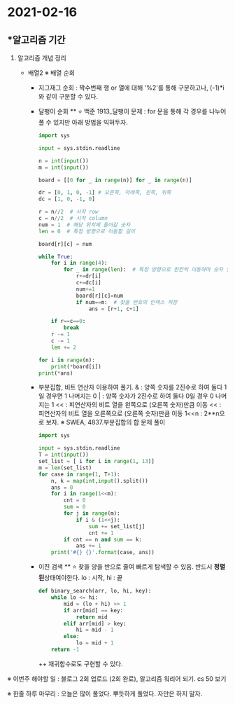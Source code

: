 # 2021-02-16

## *알고리즘 기간

1. 알고리즘 개념 정리

   - 배열2
     ※ 배열 순회

     - 지그재그 순회
       : 짝수번째 행 or 열에 대해 '%2'를 통해 구분하고나, (-1)*i 와 같이 구분할 수 있다.

     - 달팽이 순회 ** :star: 백준 1913_달팽이 문제
       : for 문을 통해 각 경우를 나누어 풀 수 있지만 아래 방법을 익혀두자.

       ```python
       import sys
       
       input = sys.stdin.readline
       
       n = int(input())
       m = int(input())
       
       board = [[0 for _ in range(n)] for _ in range(n)]
       
       dr = [0, 1, 0, -1] # 오른쪽, 아래쪽, 왼쪽, 위쪽
       dc = [1, 0, -1, 0]
       
       r = n//2  # 시작 row
       c = n//2  # 시작 column
       num = 1  # 해당 위치에 들어갈 숫자
       len = 0  # 특정 방향으로 이동할 길이
       
       board[r][c] = num
       
       while True:
           for i in range(4):
               for _ in range(len):  # 특정 방향으로 한칸씩 이동하며 숫자 입력
                   r+=dr[i]
                   c+=dc[i]
                   num+=1
                   board[r][c]=num
                   if num==m:  # 찾을 번호의 인덱스 저장
                       ans = [r+1, c+1]
       
           if r==c==0:
               break
           r -= 1
           c -= 1
           len += 2
       
       for i in range(n):
           print(*board[i])
       print(*ans)
       ```

     - 부분집합, 비트 연산자 이용하여 풀기.
       & : 양쪽 숫자를 2진수로 하여 둘다 1일 경우면 1 나머지는 0
       | : 양쪽 숫자가 2진수로 하여 둘다 0일 경우 0 나머지는 1
       << : 피연산자의 비트 열을 왼쪽으로 (오른쪽 숫자)만큼 이동
       << : 피연산자의 비트 열을 오른쪽으로 (오른쪽 숫자)만큼 이동
       1<<n : 2**n으로 보자. 
       ※ SWEA, 4837.부분집합의 합 문제 풀이

       ```python
       import sys
       
       input = sys.stdin.readline
       T = int(input())
       set_list = [ i for i in range(1, 13)]
       m = len(set_list)
       for case in range(1, T+1):
           n, k = map(int,input().split())
           ans = 0
           for i in range(1<<m):
               cnt = 0
               sum = 0
               for j in range(m):
                   if i & (1<<j):
                       sum += set_list[j]
                       cnt += 1
               if cnt == n and sum == k:
                   ans += 1
           print('#{} {}'.format(case, ans))
       ```

     - 이진 검색 ** :star:
       찾을 양을 반으로 줄여 빠르게 탐색할 수 있음. 반드시 **정렬된**상태여야한다.
       lo : 시작, hi : 끝

       ```python
       def binary_search(arr, lo, hi, key):
           while lo <= hi:
               mid = (lo + hi) >> 1
               if arr[mid] == key:
                   return mid
               elif arr[mid] > key:
                   hi = mid - 1
               else:
                   lo = mid + 1
           return -1
       ```

       ++ 재귀함수로도 구현할 수 있다.


※ 이번주 해야할 일
:  블로그 2회 업로드 (2회 완료), 알고리즘 워리어 되기. cs 50 보기

※ 한줄 하루 마무리
: 오늘은 많이 풀었다. 뿌듯하게 풀었다. 자만은 하지 말자.



